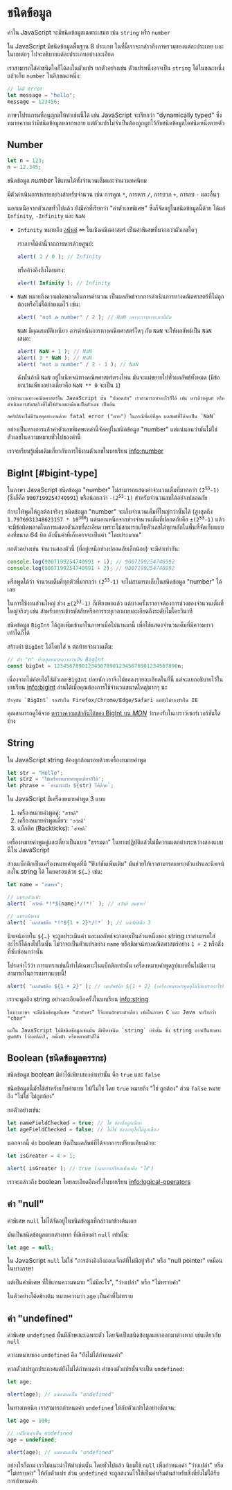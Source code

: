 # ชนิดข้อมูล

ค่าใน JavaScript จะมีชนิดข้อมูลเฉพาะเสมอ เช่น `string` หรือ `number`

ใน JavaScript มีชนิดข้อมูลพื้นฐาน 8 ประเภท ในที่นี้เราจะกล่าวถึงภาพรวมของแต่ละประเภท และในบทต่อๆ ไปจะอธิบายแต่ละประเภทอย่างละเอียด

เราสามารถใส่ค่าชนิดใดก็ได้ลงในตัวแปร ยกตัวอย่างเช่น ตัวแปรหนึ่งอาจเป็น `string` ได้ในขณะหนึ่ง แล้วเก็บ `number` ในอีกขณะหนึ่ง:

```js
// ไม่มี error
let message = "hello";
message = 123456;
```

ภาษาโปรแกรมที่อนุญาตให้ทำเช่นนี้ได้ เช่น JavaScript จะเรียกว่า "dynamically typed" ซึ่งหมายความว่ามีชนิดข้อมูลหลากหลาย แต่ตัวแปรไม่จำเป็นต้องถูกผูกไว้กับชนิดข้อมูลใดชนิดหนึ่งตายตัว

## Number

```js
let n = 123;
n = 12.345;
```

ชนิดข้อมูล *number* ใช้แทนได้ทั้งจำนวนเต็มและจำนวนทศนิยม

มีตัวดำเนินการหลายอย่างสำหรับจำนวน เช่น การคูณ `*`, การหาร `/`, การบวก `+`, การลบ `-` และอื่นๆ

นอกเหนือจากตัวเลขทั่วไปแล้ว ยังมีค่าที่เรียกว่า "ค่าตัวเลขพิเศษ" ซึ่งก็จัดอยู่ในชนิดข้อมูลนี้ด้วย ได้แก่ `Infinity`, `-Infinity` และ `NaN`

- `Infinity` หมายถึง [อนันต์](https://en.wikipedia.org/wiki/Infinity) ∞ ในเชิงคณิตศาสตร์ เป็นค่าพิเศษที่มากกว่าตัวเลขใดๆ 

    เราอาจได้ค่านี้จากการหารด้วยศูนย์:

    ```js run
    alert( 1 / 0 ); // Infinity
    ```

    หรืออ้างอิงถึงโดยตรง:

    ```js run
    alert( Infinity ); // Infinity
    ```

- `NaN` หมายถึงความผิดพลาดในการคำนวณ เป็นผลลัพธ์จากการดำเนินการทางคณิตศาสตร์ที่ไม่ถูกต้องหรือไม่ได้กำหนดไว้ เช่น:

    ```js run
    alert( "not a number" / 2 ); // NaN เพราะการหารแบบนี้ผิด  
    ```

    `NaN` มีคุณสมบัติเหนียว การดำเนินการทางคณิตศาสตร์ใดๆ กับ `NaN` จะให้ผลลัพธ์เป็น `NaN` เสมอ:

    ```js run
    alert( NaN + 1 ); // NaN
    alert( 3 * NaN ); // NaN
    alert( "not a number" / 2 - 1 ); // NaN
    ```

    ดังนั้นถ้ามี `NaN` อยู่ในนิพจน์ทางคณิตศาสตร์ตรงไหน มันจะแผ่ขยายไปทั่วผลลัพธ์ทั้งหมด (มีข้อยกเว้นเพียงอย่างเดียวคือ `NaN ** 0` จะเป็น `1`)

```smart header="การดำเนินการทางคณิตศาสตร์มีความปลอดภัย"
การคำนวณทางคณิตศาสตร์ใน JavaScript นั้น "ปลอดภัย" เราสามารถทำอะไรก็ได้ เช่น หารด้วยศูนย์ หรือดำเนินการกับสตริงที่ไม่ใช่ตัวเลขเหมือนเป็นตัวเลข เป็นต้น 

สคริปต์จะไม่มีวันหยุดทำงานด้วย fatal error ("ตาย") ในกรณีที่แย่ที่สุด ผลลัพธ์ที่ได้จะเป็น `NaN`
```

อย่างเป็นทางการแล้วค่าตัวเลขพิเศษเหล่านี้จัดอยู่ในชนิดข้อมูล "number" แต่แน่นอนว่ามันไม่ใช่ตัวเลขในความหมายทั่วไปของคำนี้

เราจะเรียนรู้เพิ่มเติมเกี่ยวกับการใช้งานตัวเลขในบทเรียน <info:number>

## BigInt [#bigint-type]

ในภาษา JavaScript ชนิดข้อมูล "number" ไม่สามารถแสดงค่าจำนวนเต็มที่มากกว่า <code>(2<sup>53</sup>-1)</code> (ซึ่งก็คือ `9007199254740991`) หรือน้อยกว่า <code>-(2<sup>53</sup>-1)</code> สำหรับจำนวนลบได้อย่างปลอดภัย

ถ้าจะให้พูดให้ถูกต้องจริงๆ ชนิดข้อมูล "number" จะเก็บจำนวนเต็มที่ใหญ่กว่านั้นได้ (สูงสุดถึง <code>1.7976931348623157 * 10<sup>308</sup></code>) แต่นอกเหนือจากช่วงจำนวนเต็มที่ปลอดภัยคือ <code>±(2<sup>53</sup>-1)</code> แล้ว จะมีข้อผิดพลาดในการแสดงตัวเลขที่ละเอียด เพราะไม่สามารถเก็บตัวเลขได้ทุกหลักในพื้นที่จัดเก็บแบบคงที่ขนาด 64 บิต ดังนั้นค่าที่เก็บอาจจะเป็นค่า "โดยประมาณ"

ยกตัวอย่างเช่น จำนวนสองตัวนี้ (ที่อยู่เหนือช่วงปลอดภัยเล็กน้อย) จะมีค่าเท่ากัน:

```js
console.log(9007199254740991 + 1); // 9007199254740992
console.log(9007199254740991 + 2); // 9007199254740992
```

หรือพูดได้ว่า จำนวนเต็มคี่ทุกตัวที่มากกว่า <code>(2<sup>53</sup>-1)</code> จะไม่สามารถเก็บในชนิดข้อมูล "number" ได้เลย

ในการใช้งานส่วนใหญ่ ช่วง <code>±(2<sup>53</sup>-1)</code> ก็เพียงพอแล้ว แต่บางครั้งเราอาจต้องการช่วงของจำนวนเต็มที่ใหญ่จริงๆ เช่น สำหรับการเข้ารหัสลับหรือการระบุเวลาแบบละเอียดถึงระดับไมโครวินาที

ชนิดข้อมูล `BigInt` ได้ถูกเพิ่มเข้ามาในภาษาเมื่อไม่นานมานี้ เพื่อใช้แสดงจำนวนเต็มที่มีความยาวเท่าใดก็ได้

สร้างค่า `BigInt` ได้โดยใส่ `n` ต่อท้ายจำนวนเต็ม:

```js
// ตัว "n" ท้ายสุดหมายความว่าเป็น BigInt
const bigInt = 1234567890123456789012345678901234567890n;
```

เนื่องจากไม่ค่อยได้ใช้ตัวเลข `BigInt` บ่อยนัก เราจึงไม่ขอลงรายละเอียดในที่นี้ แต่จะแยกอธิบายไว้ในบทเรียน <info:bigint> อ่านได้เมื่อคุณต้องการใช้จำนวนขนาดใหญ่มากๆ นะ


```smart header="ปัญหาความเข้ากันได้"
ปัจจุบัน `BigInt` รองรับใน Firefox/Chrome/Edge/Safari แต่ยังไม่รองรับใน IE 
```

คุณสามารถดูได้จาก [ตารางความเข้ากันได้ของ BigInt บน *MDN*](https://developer.mozilla.org/en-US/docs/Web/JavaScript/Reference/Global_Objects/BigInt#Browser_compatibility) ว่ารองรับในเบราว์เซอร์เวอร์ชันใดบ้าง

## String

ใน JavaScript string ต้องถูกล้อมรอบด้วยเครื่องหมายคำพูด

```js
let str = "Hello";
let str2 = 'ใช้เครื่องหมายคำพูดเดี่ยวก็ได้';
let phrase = `สามารถฝัง ${str} ได้ด้วย`;
```

ใน JavaScript มีเครื่องหมายคำพูด 3 แบบ

1. เครื่องหมายคำพูดคู่: `"สวัสดี"`
2. เครื่องหมายคำพูดเดี่ยว: `'สวัสดี'`
3. แบ็กติก (Backticks): <code>&#96;สวัสดี&#96;</code>

เครื่องหมายคำพูดคู่และเดี่ยวเป็นแบบ "ธรรมดา" ในทางปฏิบัติแล้วไม่มีความแตกต่างระหว่างสองแบบนี้ใน JavaScript

ส่วนแบ็กติกเป็นเครื่องหมายคำพูดที่มี "ฟังก์ชันเพิ่มเติม" มันช่วยให้เราสามารถแทรกตัวแปรและนิพจน์ลงใน string ได้ โดยครอบด้วย `${…}` เช่น:

```js run
let name = "สมชาย";

// แทรกตัวแปร
alert( `สวัสดี *!*${name}*/!*!` ); // สวัสดี สมชาย!

// แทรกนิพจน์
alert( `ผลลัพธ์คือ *!*${1 + 2}*/!*` ); // ผลลัพธ์คือ 3
```

นิพจน์ภายใน `${…}` จะถูกประเมินค่า และผลลัพธ์จะกลายเป็นส่วนหนึ่งของ string เราสามารถใส่อะไรก็ได้ลงไปในนั้น ไม่ว่าจะเป็นตัวแปรอย่าง `name` หรือนิพจน์ทางคณิตศาสตร์อย่าง `1 + 2` หรือสิ่งที่ซับซ้อนกว่านั้น

โปรดจำไว้ว่า การแทรกเช่นนี้ทำได้เฉพาะในแบ็กติกเท่านั้น เครื่องหมายคำพูดรูปแบบอื่นไม่มีความสามารถในการแทรกแบบนี้!

```js run
alert( "ผลลัพธ์คือ ${1 + 2}" ); // ผลลัพธ์คือ ${1 + 2} (เครื่องหมายคำพูดคู่ไม่ได้แทรกอะไร)
```

เราจะพูดถึง string อย่างละเอียดอีกครั้งในบทเรียน <info:string>

```smart header="ไม่มีชนิดข้อมูล *ตัวอักษร*"
ในบางภาษา จะมีชนิดข้อมูลพิเศษ "ตัวอักษร" ไว้แทนอักขระตัวเดียว เช่นในภาษา C และ Java จะเรียกว่า "char"

แต่ใน JavaScript ไม่มีชนิดข้อมูลเช่นนั้น มีเพียงชนิด `string` เท่านั้น ซึ่ง string อาจเป็นอักขระศูนย์ตัว (ว่างเปล่า), หนึ่งตัว หรือหลายตัวก็ได้
```

## Boolean (ชนิดข้อมูลตรรกะ)

ชนิดข้อมูล boolean มีค่าได้เพียงสองค่าเท่านั้น คือ `true` และ `false`

ชนิดข้อมูลนี้มักใช้สำหรับเก็บค่าแบบ ใช่/ไม่ใช่ โดย `true` หมายถึง "ใช่ ถูกต้อง" ส่วน `false` หมายถึง "ไม่ใช่ ไม่ถูกต้อง" 

ยกตัวอย่างเช่น:

```js
let nameFieldChecked = true; // ใช่ ช่องชื่อถูกเลือก
let ageFieldChecked = false; // ไม่ใช่ ช่องอายุไม่ได้ถูกเลือก
```

นอกจากนี้ ค่า boolean ยังเป็นผลลัพธ์ที่ได้จากการเปรียบเทียบด้วย:

```js run
let isGreater = 4 > 1;

alert( isGreater ); // true (ผลการเปรียบเทียบคือ "ใช่")
```

เราจะกล่าวถึง boolean โดยละเอียดอีกครั้งในบทเรียน <info:logical-operators>

## ค่า "null" 

ค่าพิเศษ `null` ไม่ได้จัดอยู่ในชนิดข้อมูลที่กล่าวมาข้างต้นเลย

มันเป็นชนิดข้อมูลแยกต่างหาก ที่มีเพียงค่า `null` เท่านั้น:

```js
let age = null;
```

ใน JavaScript `null` ไม่ใช่ "การอ้างอิงถึงออบเจ็กต์ที่ไม่มีอยู่จริง" หรือ "null pointer" เหมือนในบางภาษา

แต่เป็นค่าพิเศษ ที่ใช้แทนความหมาย "ไม่มีอะไร", "ว่างเปล่า" หรือ "ไม่ทราบค่า"

ในตัวอย่างโค้ดข้างต้น หมายความว่า `age` เป็นค่าที่ไม่ทราบ

## ค่า "undefined"

ค่าพิเศษ `undefined` นั้นมีลักษณะเฉพาะตัว โดยจัดเป็นชนิดข้อมูลแยกออกมาต่างหาก เช่นเดียวกับ `null`

ความหมายของ `undefined` คือ "ยังไม่ได้กำหนดค่า"

หากตัวแปรถูกประกาศแต่ยังไม่ได้กำหนดค่า ค่าของตัวแปรนั้นจะเป็น `undefined`:

```js run
let age;

alert(age); // แสดงผลเป็น "undefined"
```

ในทางเทคนิค เราสามารถกำหนดค่า `undefined` ให้กับตัวแปรได้อย่างชัดเจน:

```js run
let age = 100;

// เปลี่ยนค่าเป็น undefined
age = undefined;

alert(age); // แสดงผลเป็น "undefined"
```

อย่างไรก็ตาม เราไม่แนะนำให้ทำเช่นนั้น โดยทั่วไปแล้ว นิยมใช้ `null` เพื่อกำหนดค่า "ว่างเปล่า" หรือ "ไม่ทราบค่า" ให้กับตัวแปร ส่วน `undefined` จะถูกสงวนไว้ใช้เป็นค่าเริ่มต้นสำหรับสิ่งที่ยังไม่ได้รับการกำหนดค่า